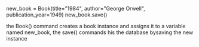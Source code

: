 new_book = Book(title="1984", author="George Orwell", publication_year=1949)
new_book.save()

the Book() command creates a book instance and assigns it to a variable named new_book, the save() commands his the database bysaving the new instance 